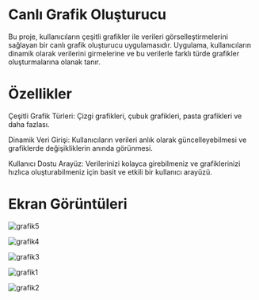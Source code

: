 # Canlı Grafik Oluşturucu

Bu proje, kullanıcıların çeşitli grafikler ile verileri görselleştirmelerini sağlayan bir canlı grafik oluşturucu uygulamasıdır. Uygulama, kullanıcıların dinamik olarak verilerini girmelerine ve bu verilerle farklı türde grafikler oluşturmalarına olanak tanır.

# Özellikler

Çeşitli Grafik Türleri: Çizgi grafikleri, çubuk grafikleri, pasta grafikleri ve daha fazlası.

Dinamik Veri Girişi: Kullanıcıların verileri anlık olarak güncelleyebilmesi ve grafiklerde değişikliklerin anında görünmesi.

Kullanıcı Dostu Arayüz: Verilerinizi kolayca girebilmeniz ve grafiklerinizi hızlıca oluşturabilmeniz için basit ve etkili bir kullanıcı arayüzü.  

# Ekran Görüntüleri

![grafik5](https://github.com/user-attachments/assets/7cd03256-0dee-423a-b776-a512def3f636)

![grafik4](https://github.com/user-attachments/assets/94be9400-4d5a-4e9f-9b9c-cae45f747d1e)

![grafik3](https://github.com/user-attachments/assets/643568d0-bf65-4be2-b24f-74486415d748)

![grafik1](https://github.com/user-attachments/assets/bc3d5e2e-c16a-4118-b562-e6c549a158fe)

![grafik2](https://github.com/user-attachments/assets/e19ceba6-a49e-4412-8d25-599cd3189773)


